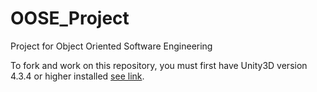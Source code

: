 OOSE_Project
============

Project for Object Oriented Software Engineering

To fork and work on this repository, you must first have Unity3D version 4.3.4 or higher
installed [see link](http://unity3d.com/unity/download).
